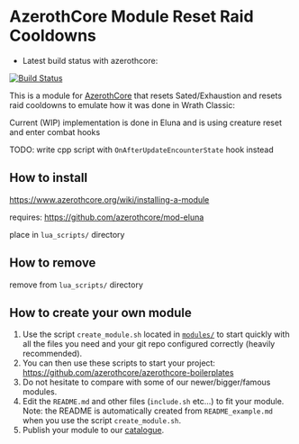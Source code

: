 # AzerothCore Module Reset Raid Cooldowns

- Latest build status with azerothcore:

[![Build Status](
https://github.com/sogladev/mod-reset-raid-cooldowns/actions/workflows/core-build.yml/badge.svg?branch=master&event=push)](https://github.com/sogladev/mod-reset-raid-cooldowns)

This is a module for [AzerothCore](http://www.azerothcore.org) that resets Sated/Exhaustion and resets raid cooldowns to emulate how it was done in Wrath Classic:

Current (WIP) implementation is done in Eluna and is using creature reset and enter combat hooks

TODO: write cpp script with `OnAfterUpdateEncounterState` hook instead

## How to install
https://www.azerothcore.org/wiki/installing-a-module

requires: https://github.com/azerothcore/mod-eluna

place in `lua_scripts/` directory

<!---
Requires source recompilation

Apply database changes: `data/sql/db-world/base/demonic_pact_classic.sql`
```
-- reduce Internal Cooldown from 20 seconds (20000) to 5 seconds (5000), some sources say 1 second (1000)
SET @ICD:=5000;
UPDATE `spell_proc_event` SET `Cooldown`=@ICD WHERE `entry` IN (53646, 54909);
DELETE FROM `spell_script_names` WHERE `spell_id` = 48090;
INSERT INTO `spell_script_names` (`spell_id`, `ScriptName`) VALUES (48090, 'spell_warl_demonic_pact_classic');
```
-->

## How to remove

remove from `lua_scripts/` directory

<!---
1. Undo database changes: `optional/undo_demonic_pact_classic.sql`
```
-- restore Internal Cooldown to 20 seconds (20000)
SET @ICD:=20000;
UPDATE `spell_proc_event` SET `Cooldown`=@ICD WHERE `entry` IN (53646, 54909);
DELETE FROM `spell_script_names` WHERE `spell_id` = 48090;
```

2. Remove `mod-demonic-pact-classic` folder
-->

## How to create your own module

1. Use the script `create_module.sh` located in [`modules/`](https://github.com/azerothcore/azerothcore-wotlk/tree/master/modules) to start quickly with all the files you need and your git repo configured correctly (heavily recommended).
1. You can then use these scripts to start your project: https://github.com/azerothcore/azerothcore-boilerplates
1. Do not hesitate to compare with some of our newer/bigger/famous modules.
1. Edit the `README.md` and other files (`include.sh` etc...) to fit your module. Note: the README is automatically created from `README_example.md` when you use the script `create_module.sh`.
1. Publish your module to our [catalogue](https://github.com/azerothcore/modules-catalogue).
